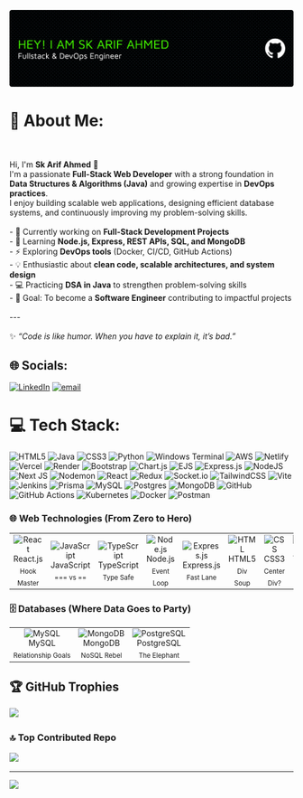 ![Banner](./github-header-banner.png)



# 💫 About Me:
<br><br>Hi, I'm **Sk Arif Ahmed** 👋  <br>I'm a passionate **Full-Stack Web Developer** with a strong foundation in **Data Structures & Algorithms (Java)** and growing expertise in **DevOps practices**.  <br>I enjoy building scalable web applications, designing efficient database systems, and continuously improving my problem-solving skills.  <br><br>- 🔭 Currently working on **Full-Stack Development Projects**  <br>- 🌱 Learning **Node.js, Express, REST APIs, SQL, and MongoDB**  <br>- ⚡ Exploring **DevOps tools** (Docker, CI/CD, GitHub Actions)  <br>- 💡 Enthusiastic about **clean code, scalable architectures, and system design**  <br>- 💻 Practicing **DSA in Java** to strengthen problem-solving skills  <br>- 🎯 Goal: To become a **Software Engineer** contributing to impactful projects  <br><br>---<br><br>✨ *“Code is like humor. When you have to explain it, it’s bad.”*  <br>


## 🌐 Socials:
[![LinkedIn](https://img.shields.io/badge/LinkedIn-%230077B5.svg?logo=linkedin&logoColor=white)](https://linkedin.com/in/skarifahmed) [![email](https://img.shields.io/badge/Email-D14836?logo=gmail&logoColor=white)](mailto:skarifahmedofficial@gmail.com) 

# 💻 Tech Stack:
![HTML5](https://img.shields.io/badge/html5-%23E34F26.svg?style=plastic&logo=html5&logoColor=white) ![Java](https://img.shields.io/badge/java-%23ED8B00.svg?style=plastic&logo=openjdk&logoColor=white) ![CSS3](https://img.shields.io/badge/css3-%231572B6.svg?style=plastic&logo=css3&logoColor=white) ![Python](https://img.shields.io/badge/python-3670A0?style=plastic&logo=python&logoColor=ffdd54) ![Windows Terminal](https://img.shields.io/badge/Windows%20Terminal-%234D4D4D.svg?style=plastic&logo=windows-terminal&logoColor=white) ![AWS](https://img.shields.io/badge/AWS-%23FF9900.svg?style=plastic&logo=amazon-aws&logoColor=white) ![Netlify](https://img.shields.io/badge/netlify-%23000000.svg?style=plastic&logo=netlify&logoColor=#00C7B7) ![Vercel](https://img.shields.io/badge/vercel-%23000000.svg?style=plastic&logo=vercel&logoColor=white) ![Render](https://img.shields.io/badge/Render-%46E3B7.svg?style=plastic&logo=render&logoColor=white) ![Bootstrap](https://img.shields.io/badge/bootstrap-%238511FA.svg?style=plastic&logo=bootstrap&logoColor=white) ![Chart.js](https://img.shields.io/badge/chart.js-F5788D.svg?style=plastic&logo=chart.js&logoColor=white) ![EJS](https://img.shields.io/badge/ejs-%23B4CA65.svg?style=plastic&logo=ejs&logoColor=black) ![Express.js](https://img.shields.io/badge/express.js-%23404d59.svg?style=plastic&logo=express&logoColor=%2361DAFB) ![NodeJS](https://img.shields.io/badge/node.js-6DA55F?style=plastic&logo=node.js&logoColor=white) ![Next JS](https://img.shields.io/badge/Next-black?style=plastic&logo=next.js&logoColor=white) ![Nodemon](https://img.shields.io/badge/NODEMON-%23323330.svg?style=plastic&logo=nodemon&logoColor=%BBDEAD) ![React](https://img.shields.io/badge/react-%2320232a.svg?style=plastic&logo=react&logoColor=%2361DAFB) ![Redux](https://img.shields.io/badge/redux-%23593d88.svg?style=plastic&logo=redux&logoColor=white) ![Socket.io](https://img.shields.io/badge/Socket.io-black?style=plastic&logo=socket.io&badgeColor=010101) ![TailwindCSS](https://img.shields.io/badge/tailwindcss-%2338B2AC.svg?style=plastic&logo=tailwind-css&logoColor=white) ![Vite](https://img.shields.io/badge/vite-%23646CFF.svg?style=plastic&logo=vite&logoColor=white) ![Jenkins](https://img.shields.io/badge/jenkins-%232C5263.svg?style=plastic&logo=jenkins&logoColor=white) ![Prisma](https://img.shields.io/badge/Prisma-3982CE?style=plastic&logo=Prisma&logoColor=white) ![MySQL](https://img.shields.io/badge/mysql-4479A1.svg?style=plastic&logo=mysql&logoColor=white) ![Postgres](https://img.shields.io/badge/postgres-%23316192.svg?style=plastic&logo=postgresql&logoColor=white) ![MongoDB](https://img.shields.io/badge/MongoDB-%234ea94b.svg?style=plastic&logo=mongodb&logoColor=white) ![GitHub](https://img.shields.io/badge/github-%23121011.svg?style=plastic&logo=github&logoColor=white) ![GitHub Actions](https://img.shields.io/badge/github%20actions-%232671E5.svg?style=plastic&logo=githubactions&logoColor=white) ![Kubernetes](https://img.shields.io/badge/kubernetes-%23326ce5.svg?style=plastic&logo=kubernetes&logoColor=white) ![Docker](https://img.shields.io/badge/docker-%230db7ed.svg?style=plastic&logo=docker&logoColor=white) ![Postman](https://img.shields.io/badge/Postman-FF6C37?style=plastic&logo=postman&logoColor=white)
<h3>🌐 Web Technologies (From Zero to Hero)</h3>
  <table>
    <tr>
      <td align="center" width="90">
        <img src="https://techstack-generator.vercel.app/react-icon.svg" alt="React" width="60" height="60" />
        <br>React.js<br><sub>Hook Master</sub>
      </td>
      <td align="center" width="90">
        <img src="https://techstack-generator.vercel.app/js-icon.svg" alt="JavaScript" width="60" height="60" />
        <br>JavaScript<br><sub>===  vs ==</sub>
      </td>
      <td align="center" width="90">
        <img src="https://techstack-generator.vercel.app/ts-icon.svg" alt="TypeScript" width="60" height="60" />
        <br>TypeScript<br><sub>Type Safe</sub>
      </td>
      <td align="center" width="90">
        <img src="https://skillicons.dev/icons?i=nodejs" width="60" height="60" alt="Node.js" />
        <br>Node.js<br><sub>Event Loop</sub>
      </td>
      <td align="center" width="90">
        <img src="https://skillicons.dev/icons?i=express" width="60" height="60" alt="Express.js" />
        <br>Express.js<br><sub>Fast Lane</sub>
      </td>
      <td align="center" width="90">
        <img src="https://skillicons.dev/icons?i=html" width="60" height="60" alt="HTML" />
        <br>HTML5<br><sub>Div Soup</sub>
      </td>
      <td align="center" width="90">
        <img src="https://skillicons.dev/icons?i=css" width="60" height="60" alt="CSS" />
        <br>CSS3<br><sub>Center Div?</sub>
      </td>
      <td align="center" width="90">
        <img src="https://skillicons.dev/icons?i=tailwind" width="60" height="60" alt="Tailwind" />
        <br>Tailwind<br><sub>Class Hero</sub>
      </td>
    </tr>
  </table>
  <h3>🗄️ Databases (Where Data Goes to Party)</h3>
  <table>
    <tr>
      <td align="center">
        <img src="https://techstack-generator.vercel.app/mysql-icon.svg" alt="MySQL" width="60" height="60" />
        <br>MySQL<br><sub>Relationship Goals</sub>
      </td>
      <td align="center">
        <img src="https://skillicons.dev/icons?i=mongodb" width="60" height="60" alt="MongoDB" />
        <br>MongoDB<br><sub>NoSQL Rebel</sub>
      </td>
      <td align="center">
        <img src="https://skillicons.dev/icons?i=postgres" width="60" height="60" alt="PostgreSQL" />
        <br>PostgreSQL<br><sub>The Elephant</sub>
      </td>
  </table>

## 🏆 GitHub Trophies
![](https://github-profile-trophy.vercel.app/?username=Arif1258&theme=radical&no-frame=true&no-bg=true&margin-w=4)

### 🔝 Top Contributed Repo
![](https://github-contributor-stats.vercel.app/api?username=Arif1258&limit=5&theme=dark&combine_all_yearly_contributions=true)

---
[![](https://visitcount.itsvg.in/api?id=Arif1258&icon=0&color=0)](https://visitcount.itsvg.in)

<!-- Proudly created with GPRM ( https://gprm.itsvg.in ) -->
